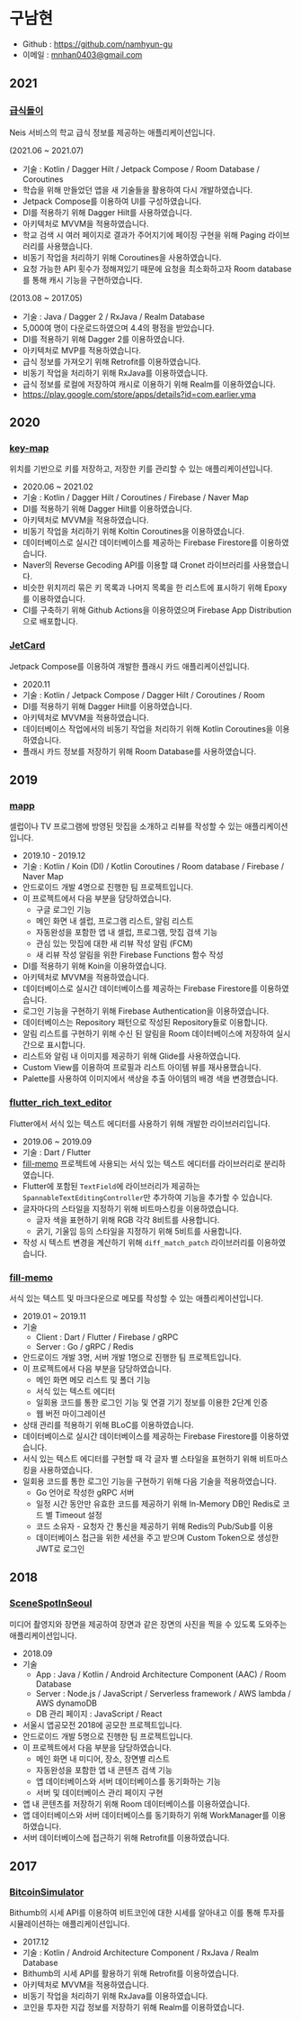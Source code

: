 # 구남현

- Github : https://github.com/namhyun-gu
- 이메일 : mnhan0403@gmail.com

## 2021

### [급식돌이](https://github.com/namhyun-gu/MealViewer)

Neis 서비스의 학교 급식 정보를 제공하는 애플리케이션입니다.

(2021.06 ~ 2021.07)

- 기술 : Kotlin / Dagger Hilt / Jetpack Compose / Room Database / Coroutines
- 학습을 위해 만들었던 앱을 새 기술들을 활용하여 다시 개발하였습니다.
- Jetpack Compose를 이용하여 UI를 구성하였습니다.
- DI를 적용하기 위해 Dagger Hilt를 사용하였습니다.
- 아키텍처로 MVVM을 적용하였습니다.
- 학교 검색 시 여러 페이지로 결과가 주어지기에 페이징 구현을 위해 Paging 라이브러리를 사용했습니다.
- 비동기 작업을 처리하기 위해 Coroutines을 사용하였습니다.
- 요청 가능한 API 횟수가 정해져있기 때문에 요청을 최소화하고자 Room database를 통해 캐시 기능을 구현하였습니다.

(2013.08 ~ 2017.05)

- 기술 : Java / Dagger 2 / RxJava / Realm Database
- 5,000여 명이 다운로드하였으며 4.4의 평점을 받았습니다.
- DI를 적용하기 위해 Dagger 2를 이용하였습니다.
- 아키텍처로 MVP를 적용하였습니다.
- 급식 정보를 가져오기 위해 Retrofit를 이용하였습니다.
- 비동기 작업을 처리하기 위해 RxJava를 이용하였습니다.
- 급식 정보를 로컬에 저장하여 캐시로 이용하기 위해 Realm를 이용하였습니다.
- https://play.google.com/store/apps/details?id=com.earlier.yma

## 2020

### [key-map](https://github.com/namhyun-gu/key-map)

위치를 기반으로 키를 저장하고, 저장한 키를 관리할 수 있는 애플리케이션입니다.

- 2020.06 ~ 2021.02
- 기술 : Kotlin / Dagger Hilt / Coroutines / Firebase / Naver Map
- DI를 적용하기 위해 Dagger Hilt를 이용하였습니다.
- 아키텍처로 MVVM을 적용하였습니다.
- 비동기 작업을 처리하기 위해 Koltin Coroutines을 이용하였습니다.
- 데이터베이스로 실시간 데이터베이스를 제공하는 Firebase Firestore를 이용하였습니다.
- Naver의 Reverse Gecoding API를 이용할 떄 Cronet 라이브러리를 사용했습니다.
- 비슷한 위치끼리 묶은 키 목록과 나머지 목록을 한 리스트에 표시하기 위해 Epoxy를 이용하였습니다.
- CI를 구축하기 위해 Github Actions을 이용하였으며 Firebase App Distribution으로 배포합니다.

### [JetCard](https://github.com/namhyun-gu/JetCard)

Jetpack Compose를 이용하여 개발한 플래시 카드 애플리케이션입니다.

- 2020.11
- 기술 : Kotlin / Jetpack Compose / Dagger Hilt / Coroutines / Room
- DI를 적용하기 위해 Dagger Hilt를 이용하였습니다.
- 아키텍처로 MVVM을 적용하였습니다.
- 데이터베이스 작업에서의 비동기 작업을 처리하기 위해 Kotlin Coroutines을 이용하였습니다.
- 플래시 카드 정보를 저장하기 위해 Room Database를 사용하였습니다.

## 2019

### [mapp](https://github.com/team-mapp/mapp)

셀럽이나 TV 프로그램에 방영된 맛집을 소개하고 리뷰를 작성할 수 있는 애플리케이션입니다.

- 2019.10 - 2019.12
- 기술 : Kotlin / Koin (DI) / Kotlin Coroutines / Room database / Firebase / Naver Map
- 안드로이드 개발 4명으로 진행한 팀 프로젝트입니다.
- 이 프로젝트에서 다음 부분을 담당하였습니다.
  - 구글 로그인 기능
  - 메인 화면 내 셀럽, 프로그램 리스트, 알림 리스트
  - 자동완성을 포함한 앱 내 셀럽, 프로그램, 맛집 검색 기능
  - 관심 있는 맛집에 대한 새 리뷰 작성 알림 (FCM)
  - 새 리뷰 작성 알림을 위한 Firebase Functions 함수 작성
- DI를 적용하기 위해 Koin을 이용하였습니다.
- 아키텍처로 MVVM을 적용하였습니다.
- 데이터베이스로 실시간 데이터베이스를 제공하는 Firebase Firestore를 이용하였습니다.
- 로그인 기능을 구현하기 위해 Firebase Authentication을 이용하였습니다.
- 데이터베이스는 Repository 패턴으로 작성된 Repository들로 이용합니다.
- 알림 리스트를 구현하기 위해 수신 된 알림을 Room 데이터베이스에 저장하여 실시간으로 표시합니다.
- 리스트와 알림 내 이미지를 제공하기 위해 Glide를 사용하였습니다.
- Custom View를 이용하여 프로필과 리스트 아이템 뷰를 재사용했습니다.
- Palette를 사용하여 이미지에서 색상을 추출 아이템의 배경 색을 변경했습니다.

### [flutter_rich_text_editor](https://github.com/namhyun-gu/flutter_rich_text_editor)

Flutter에서 서식 있는 텍스트 에디터를 사용하기 위해 개발한 라이브러리입니다.

- 2019.06 ~ 2019.09
- 기술 : Dart / Flutter
- [fill-memo](#fill-memo) 프로젝트에 사용되는 서식 있는 텍스트 에디터를 라이브러리로 분리하였습니다.
- Flutter에 포함된 `TextField`에 라이브러리가 제공하는 `SpannableTextEditingController`만 추가하여 기능을 추가할 수 있습니다.
- 글자마다의 스타일을 지정하기 위해 비트마스킹을 이용하였습니다.
  - 글자 색을 표현하기 위해 RGB 각각 8비트를 사용합니다.
  - 굵기, 기울임 등의 스타일을 지정하기 위해 5비트를 사용합니다.
- 작성 시 텍스트 변경을 계산하기 위해 `diff_match_patch` 라이브러리를 이용하였습니다.

### [fill-memo](https://github.com/smu-gp/fill-memo)

서식 있는 텍스트 및 마크다운으로 메모를 작성할 수 있는 애플리케이션입니다.

- 2019.01 ~ 2019.11
- 기술
  - Client : Dart / Flutter / Firebase / gRPC
  - Server : Go / gRPC / Redis
- 안드로이드 개발 3명, 서버 개발 1명으로 진행한 팀 프로젝트입니다.
- 이 프로젝트에서 다음 부분을 담당하였습니다.
  - 메인 화면 메모 리스트 및 폴더 기능
  - 서식 있는 텍스트 에디터
  - 일회용 코드를 통한 로그인 기능 및 연결 기기 정보를 이용한 2단계 인증
  - 웹 버전 마이그레이션
- 상태 관리를 적용하기 위해 BLoC를 이용하였습니다.
- 데이터베이스로 실시간 데이터베이스를 제공하는 Firebase Firestore를 이용하였습니다.
- 서식 있는 텍스트 에디터를 구현할 때 각 글자 별 스타일을 표현하기 위해 비트마스킹을 사용하였습니다.
- 일회용 코드를 통한 로그인 기능을 구현하기 위해 다음 기술을 적용하였습니다.
  - Go 언어로 작성한 gRPC 서버
  - 일정 시간 동안만 유효한 코드를 제공하기 위해 In-Memory DB인 Redis로 코드 별 Timeout 설정
  - 코드 소유자 - 요청자 간 통신을 제공하기 위해 Redis의 Pub/Sub를 이용
  - 데이터베이스 접근을 위한 세션을 주고 받으며 Custom Token으로 생성한 JWT로 로그인
## 2018

### [SceneSpotInSeoul](https://github.com/three-s/SceneSpotInSeoul)

미디어 촬영지와 장면을 제공하여 장면과 같은 장면의 사진을 찍을 수 있도록 도와주는 애플리케이션입니다.

- 2018.09
- 기술
  - App : Java / Kotlin / Android Architecture Component (AAC) / Room Database
  - Server : Node.js / JavaScript / Serverless framework / AWS lambda / AWS dynamoDB
  - DB 관리 페이지 : JavaScript / React
- 서울시 앱공모전 2018에 공모한 프로젝트입니다.
- 안드로이드 개발 5명으로 진행한 팀 프로젝트입니다.
- 이 프로젝트에서 다음 부분을 담당하였습니다.
  - 메인 화면 내 미디어, 장소, 장면별 리스트
  - 자동완성을 포함한 앱 내 콘텐츠 검색 기능
  - 앱 데이터베이스와 서버 데이터베이스를 동기화하는 기능
  - 서버 및 데이터베이스 관리 페이지 구현
- 앱 내 콘텐츠를 저장하기 위해 Room 데이터베이스를 이용하였습니다.
- 앱 데이터베이스와 서버 데이터베이스를 동기화하기 위해 WorkManager를 이용하였습니다.
- 서버 데이터베이스에 접근하기 위해 Retrofit를 이용하였습니다.

## 2017

### [BitcoinSimulator](https://github.com/namhyun-gu/BitcoinSimulator)

Bithumb의 시세 API를 이용하여 비트코인에 대한 시세를 알아내고 이를 통해 투자를 시뮬레이션하는 애플리케이션입니다.

- 2017.12
- 기술 : Kotlin / Android Architecture Component / RxJava / Realm Database
- Bithumb의 시세 API를 활용하기 위해 Retrofit를 이용하였습니다.
- 아키텍처로 MVVM을 적용하였습니다.
- 비동기 작업을 처리하기 위해 RxJava를 이용하였습니다.
- 코인을 투자한 지갑 정보를 저장하기 위해 Realm를 이용하였습니다.
